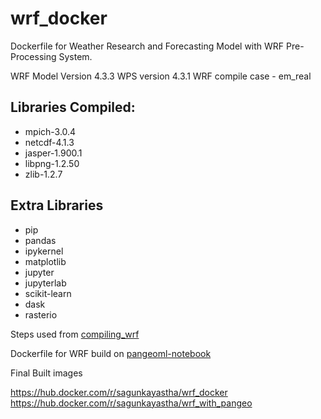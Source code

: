 # wrf_docker

Dockerfile for Weather Research and Forecasting Model with WRF Pre-Processing System.

WRF Model Version 4.3.3
WPS version 4.3.1
WRF compile case -  em_real

## Libraries Compiled:
- mpich-3.0.4
- netcdf-4.1.3
- jasper-1.900.1
- libpng-1.2.50
- zlib-1.2.7

## Extra Libraries
- pip
- pandas 
- ipykernel 
- matplotlib 
- jupyter
- jupyterlab
- scikit-learn
- dask
- rasterio

Steps used from [compiling_wrf](https://www2.mmm.ucar.edu/wrf/OnLineTutorial/compilation_tutorial.php)

Dockerfile for WRF build on [pangeoml-notebook](https://hub.docker.com/r/pangeo/ml-notebook) 

Final Built images 

https://hub.docker.com/r/sagunkayastha/wrf_docker
https://hub.docker.com/r/sagunkayastha/wrf_with_pangeo
